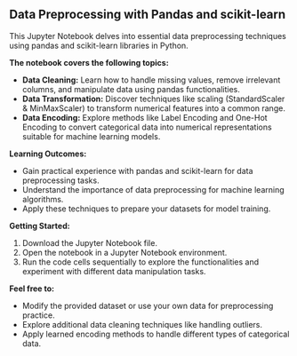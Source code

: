 ## Data Preprocessing with Pandas and scikit-learn

This Jupyter Notebook delves into essential data preprocessing techniques using pandas and scikit-learn libraries in Python.

**The notebook covers the following topics:**

* **Data Cleaning:** Learn how to handle missing values, remove irrelevant columns, and manipulate data using pandas functionalities.
* **Data Transformation:** Discover techniques like scaling (StandardScaler & MinMaxScaler) to transform numerical features into a common range.
* **Data Encoding:** Explore methods like Label Encoding and One-Hot Encoding to convert categorical data into numerical representations suitable for machine learning models.

**Learning Outcomes:**

* Gain practical experience with pandas and scikit-learn for data preprocessing tasks.
* Understand the importance of data preprocessing for machine learning algorithms.
* Apply these techniques to prepare your datasets for model training.

**Getting Started:**

1. Download the Jupyter Notebook file.
2. Open the notebook in a Jupyter Notebook environment.
3. Run the code cells sequentially to explore the functionalities and experiment with different data manipulation tasks.

**Feel free to:**

* Modify the provided dataset or use your own data for preprocessing practice.
* Explore additional data cleaning techniques like handling outliers.
* Apply learned encoding methods to handle different types of categorical data.
